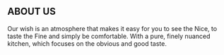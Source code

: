 ## ABOUT US

Our wish is an atmosphere that makes it easy
for you to see the Nice, to taste the Fine
and simply be comfortable.
With a pure, finely nuanced kitchen,
which focuses on the obvious and good taste.
